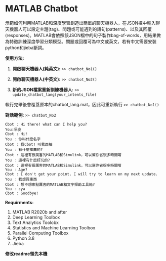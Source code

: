 # MATLAB Chatbot

示範如何利用MATLAB和深度學習創造出簡單的聊天機器人，在JSON檔中輸入聊天機器人可以設定主題(tag)、問題或可能遇到的語句(patterns)、以及其回覆(responses)。MATLAB會依照該JSON檔中的句子製作bag-of-words，用結果做為特徵訓練深度學習分類模型。問題或回覆可為中文或英文，若有中文需要安裝python和jieba斷詞。

**使用方法:**
1. **開啟聊天機器人(純英文):**
`>> chatbot_No1()`

2. **開啟聊天機器人(中英文):**
`>> chatbot_No2()`

3. **新的JSON檔案重新訓練機器人:**
`>> update_chatbot_lang(your_intents_file)`

執行完畢後會覆蓋原本的chatbot_lang.mat，因此可重新執行
`>> chatbot_No1()`

**對話範例:**
`>> chatbot_No2`

    Cbot : Hi there! what can I help you?
    You:早安
    Cbot : Hi!
    You : 你叫什麼名字
    Cbot : 我Cbot! 叫我西柏
    You : 有什麼推薦的?
    Cbot : 這裡有很厲害的MATLAB和Simulink，可以幫你省很多時間唷
    You : 這裡有什麼好玩的?
    Cbot : 這裡有很厲害的MATLAB和Simulink，可以幫你省很多時間唷
    You : Age?
    Cbot : I don't get your point. I will try to learn on my next update.
    You : 我想買東西
    Cbot : 想不想來點厲害的MATLAB和文字探勘工具箱?
    You : cya
    Cbot : Goodbye!


**Requirments:**
1. MATLAB R2020b and after
2. Deep Learning Toolbox
3. Text Analytics Toolobx
4. Statistics and Machine Learning Toolbox
5. Parallel Computing Toolbox
6. Python 3.8
7. Jieba

**修改readme領先本機**
